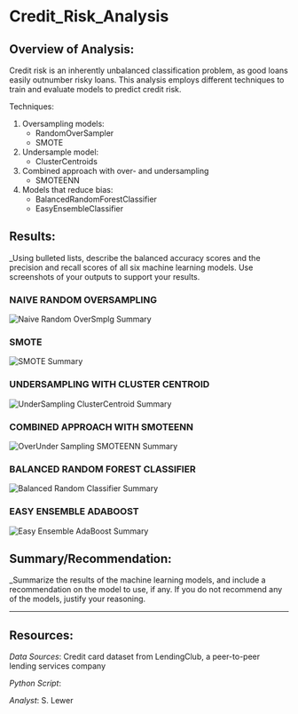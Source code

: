 # Credit_Risk_Analysis

## Overview of Analysis:
Credit risk is an inherently unbalanced classification problem, as good loans easily outnumber risky loans.  This analysis employs different techniques to train and evaluate models to predict credit risk.

Techniques:
1. Oversampling models:
    - RandomOverSampler
    - SMOTE
2. Undersample model:
    - ClusterCentroids
3. Combined approach with over- and undersampling
    - SMOTEENN
4. Models that reduce bias:
    - BalancedRandomForestClassifier
    - EasyEnsembleClassifier

## Results:
_Using bulleted lists, describe the balanced accuracy scores and the precision and recall scores of all six machine learning models. Use screenshots of your outputs to support your results.

 ### NAIVE RANDOM OVERSAMPLING
 ![Naive Random OverSmplg Summary](https://user-images.githubusercontent.com/90986041/150648323-82019edd-6d67-4882-b3e3-52f62f91ca4d.png)

 ### SMOTE
 ![SMOTE Summary](https://user-images.githubusercontent.com/90986041/150648587-3f9ba990-3e95-4921-9571-6883a8a836a5.png)

 ### UNDERSAMPLING WITH CLUSTER CENTROID
 ![UnderSampling ClusterCentroid Summary](https://user-images.githubusercontent.com/90986041/150648644-423b7b21-a087-4672-9684-fb698e5e36c4.png)

 ### COMBINED APPROACH WITH SMOTEENN
 ![OverUnder Sampling SMOTEENN Summary](https://user-images.githubusercontent.com/90986041/150648672-8ff04731-6d1e-43e3-98e7-edd189a617f0.png)

 ### BALANCED RANDOM FOREST CLASSIFIER
 ![Balanced Random Classifier Summary](https://user-images.githubusercontent.com/90986041/150648716-4479164b-1ad2-4a43-82ea-0f67eb01a300.png)

 ### EASY ENSEMBLE ADABOOST
 ![Easy Ensemble AdaBoost Summary](https://user-images.githubusercontent.com/90986041/150648723-a170aff4-e422-449c-8f76-a90e223d7725.png)


 
 
## Summary/Recommendation:
_Summarize the results of the machine learning models, and include a recommendation on the model to use, if any. If you do not recommend any of the models, justify your reasoning.
___
## Resources:
_Data Sources_: Credit card dataset from LendingClub, a peer-to-peer lending services company

_Python Script_: 

_Analyst_: S. Lewer
